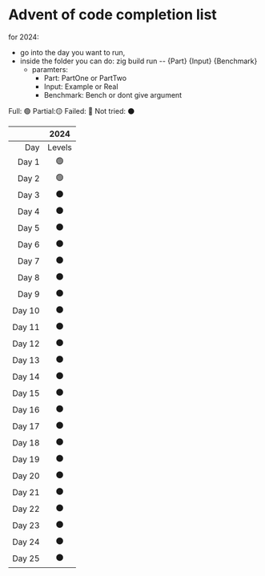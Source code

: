 # Advent of code completion list

for 2024:
- go into the day you want to run,
- inside the folder you can do: zig build run -- {Part} {Input} {Benchmark}
  - paramters:
    - Part: PartOne or PartTwo
    - Input: Example or Real
    - Benchmark: Bench or dont give argument

Full: 🟢
Partial:🟡
Failed: 🔴
Not tried: ⚫

|       |2024   |
|------:|:-----:|
|Day    |Levels |
|Day 1  | 🟢    |   
|Day 2  | 🟢    | 
|Day 3  | ⚫    |
|Day 4  | ⚫    |
|Day 5  | ⚫    |
|Day 6  | ⚫    |
|Day 7  | ⚫    |
|Day 8  | ⚫    |
|Day 9  | ⚫    |
|Day 10 | ⚫    |
|Day 11 | ⚫    |
|Day 12 | ⚫    |
|Day 13 | ⚫    |
|Day 14 | ⚫    |
|Day 15 | ⚫    |
|Day 16 | ⚫    |
|Day 17 | ⚫    |
|Day 18 | ⚫    |
|Day 19 | ⚫    |
|Day 20 | ⚫    |
|Day 21 | ⚫    |
|Day 22 | ⚫    |
|Day 23 | ⚫    |
|Day 24 | ⚫    |
|Day 25 | ⚫    |